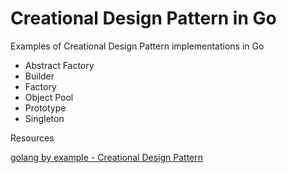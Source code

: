 # Creational Design Pattern in Go
Examples of Creational Design Pattern implementations in Go

* Abstract Factory
* Builder
* Factory
* Object Pool
* Prototype
* Singleton


Resources

[golang by example - Creational Design Pattern](https://golangbyexample.com/all-design-patterns-golang/#Creational_Design_Patterns)
